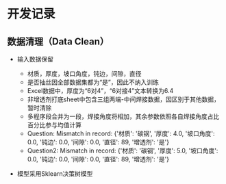 # 开发记录

## 数据清理（Data Clean）
- 输入数据保留
  - 材质，厚度，坡口角度，钝边，间隙，直径
  - 是否抽丝因全部数据集都为“是”，因此不纳入训练
  - Excel数据中，厚度为“6对4”，“6对接4”文本转换为6.4
  - 非增透剂打底sheet中包含三组两端-中间焊接数据，因区别于其他数据，暂时清除
  - 多程序段合并为一段，焊接角度将相加，其余参数依照各自焊接角度占比百分比参与均值计算
  - Question: Mismatch in record: {'材质': '碳钢', '厚度': 4.0, '坡口角度': 0.0, '钝边': 0.0, '间隙': 0.0, '直径': 89, '增透剂': '是'} 
  - Question2: Mismatch in record: {'材质': '碳钢', '厚度': 5.0, '坡口角度': 0.0, '钝边': 0.0, '间隙': 0.0, '直径': 89, '增透剂': '是'} 

- 模型采用Sklearn决策树模型